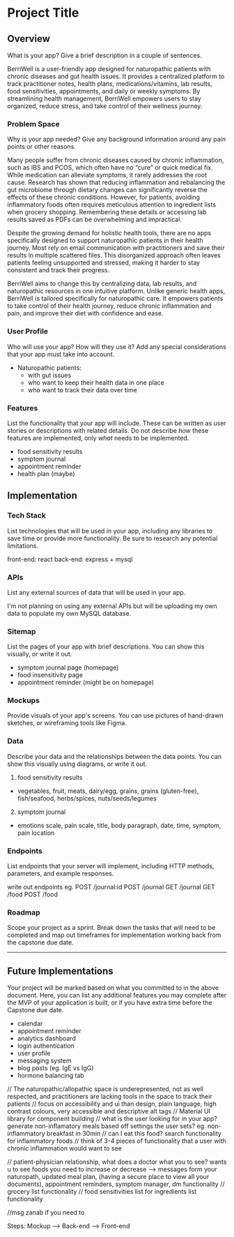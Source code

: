 # Project Title

## Overview

What is your app? Give a brief description in a couple of sentences.

BerriWell is a user-friendly app designed for naturopathic patients with chronic diseases and gut health issues. It provides a centralized platform to track practitioner notes, health plans, medications/vitamins, lab results, food sensitivities, appointments, and daily or weekly symptoms. By streamlining health management, BerriWell empowers users to stay organized, reduce stress, and take control of their wellness journey.


### Problem Space

Why is your app needed? Give any background information around any pain points or other reasons.

Many people suffer from chronic diseases caused by chronic inflammation, such as IBS and PCOS, which often have no “cure” or quick medical fix. While medication can alleviate symptoms, it rarely addresses the root cause. Research has shown that reducing inflammation and rebalancing the gut microbiome through dietary changes can significantly reverse the effects of these chronic conditions. However, for patients, avoiding inflammatory foods often requires meticulous attention to ingredient lists when grocery shopping. Remembering these details or accessing lab results saved as PDFs can be overwhelming and impractical.

Despite the growing demand for holistic health tools, there are no apps specifically designed to support naturopathic patients in their health journey. Most rely on email communication with practitioners and save their results in multiple scattered files. This disorganized approach often leaves patients feeling unsupported and stressed, making it harder to stay consistent and track their progress.

BerriWell aims to change this by centralizing data, lab results, and naturopathic resources in one intuitive platform. Unlike generic health apps, BerriWell is tailored specifically for naturopathic care. It empowers patients to take control of their health journey, reduce chronic inflammation and pain, and improve their diet with confidence and ease.

### User Profile

Who will use your app? How will they use it? Add any special considerations that your app must take into account.

- Naturopathic patients:
    - with gut issues
    - who want to keep their health data in one place
    - who want to track their data over time

### Features

List the functionality that your app will include. These can be written as user stories or descriptions with related details. Do not describe _how_ these features are implemented, only _what_ needs to be implemented.

- food sensitivity results
- symptom journal
- appointment reminder
- health plan (maybe)


## Implementation

### Tech Stack

List technologies that will be used in your app, including any libraries to save time or provide more functionality. Be sure to research any potential limitations.

front-end: react
back-end: express + mysql

### APIs

List any external sources of data that will be used in your app.

I'm not planning on using any external APIs but will be uploading my own data to populate my own MySQL database.

### Sitemap

List the pages of your app with brief descriptions. You can show this visually, or write it out.

- symptom journal page (homepage)
- food insensitivity page
- appointment reminder (might be on homepage)


### Mockups

Provide visuals of your app's screens. You can use pictures of hand-drawn sketches, or wireframing tools like Figma.

### Data

Describe your data and the relationships between the data points. You can show this visually using diagrams, or write it out. 

1. food sensitivity results
- vegetables, fruit, meats, dairy/egg, grains, grains (gluten-free), fish/seafood, herbs/spices, nuts/seeds/legumes

2. symptom journal
- emotions scale, pain scale, title, body paragraph, date, time, symptom, pain location

### Endpoints

List endpoints that your server will implement, including HTTP methods, parameters, and example responses.

write out endpoints eg. 
POST /journal:id 
POST /journal
GET /journal
GET /food
POST /food


### Roadmap

Scope your project as a sprint. Break down the tasks that will need to be completed and map out timeframes for implementation working back from the capstone due date. 



---

## Future Implementations
Your project will be marked based on what you committed to in the above document. Here, you can list any additional features you may complete after the MVP of your application is built, or if you have extra time before the Capstone due date.

- calendar
- appointment reminder
- analytics dashboard
- login authentication
- user profile
- messaging system
- blog posts (eg. IgE vs IgG)
- hormone balancing tab

// The naturopathic/allopathic space is underepresented, not as well respected, and practitioners are lacking tools in the space to track their patients
// focus on accessibility and ui than design, plain language, high contrast colours, very accessible and descriptive alt tags
// Material UI library for component building
// what is the user looking for in your app? generate non-inflamatory meals based off settings the user sets? eg. non-inflammatory breakfast in 30min
// can I eat this food? search functionality for inflammatory foods
// think of 3-4 pieces of functionality that a user with chronic inflammation would want to see

// patient-physician relationship, what does a doctor what you to see? wants u to see foods you need to increase or decrease --> messages form your naturopath, 
updated meal plan, (having a secure place to view all your documents), appointment reminders, symptom manager, dm functionality
// grocery list functionality
// food sensitivities list for ingredients list functionality

//msg zanab if you need to


Steps: 
Mockup --> Back-end --> Front-end